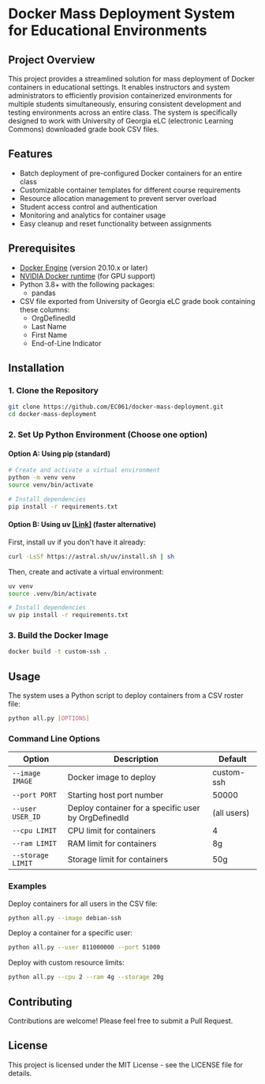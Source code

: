 # Docker Mass Deployment System for Educational Environments

## Project Overview
This project provides a streamlined solution for mass deployment of Docker containers in educational settings. It enables instructors and system administrators to efficiently provision containerized environments for multiple students simultaneously, ensuring consistent development and testing environments across an entire class. The system is specifically designed to work with University of Georgia eLC (electronic Learning Commons) downloaded grade book CSV files.

## Features
- Batch deployment of pre-configured Docker containers for an entire class
- Customizable container templates for different course requirements
- Resource allocation management to prevent server overload
- Student access control and authentication
- Monitoring and analytics for container usage
- Easy cleanup and reset functionality between assignments

## Prerequisites
- [Docker Engine](https://docs.docker.com/engine/install/) (version 20.10.x or later)
- [NVIDIA Docker runtime](https://docs.nvidia.com/datacenter/cloud-native/container-toolkit/install-guide.html) (for GPU support)
- Python 3.8+ with the following packages:
  - pandas
- CSV file exported from University of Georgia eLC grade book containing these columns:
  - OrgDefinedId
  - Last Name
  - First Name
  - End-of-Line Indicator

## Installation

### 1. Clone the Repository
```bash
git clone https://github.com/EC061/docker-mass-deployment.git
cd docker-mass-deployment
```

### 2. Set Up Python Environment (Choose one option)

#### Option A: Using pip (standard)
```bash
# Create and activate a virtual environment
python -m venv venv
source venv/bin/activate

# Install dependencies
pip install -r requirements.txt
```

#### Option B: Using uv [[Link]](https://github.com/astral-sh/uv) (faster alternative)
First, install uv if you don't have it already:
```bash
curl -LsSf https://astral.sh/uv/install.sh | sh
```

Then, create and activate a virtual environment:
```bash
uv venv
source .venv/bin/activate

# Install dependencies
uv pip install -r requirements.txt
```

### 3. Build the Docker Image
```bash
docker build -t custom-ssh .
```

## Usage
The system uses a Python script to deploy containers from a CSV roster file:

```bash
python all.py [OPTIONS]
```

### Command Line Options

| Option | Description | Default |
|--------|-------------|---------|
| `--image IMAGE` | Docker image to deploy | custom-ssh |
| `--port PORT` | Starting host port number | 50000 |
| `--user USER_ID` | Deploy container for a specific user by OrgDefinedId | (all users) |
| `--cpu LIMIT` | CPU limit for containers | 4 |
| `--ram LIMIT` | RAM limit for containers | 8g |
| `--storage LIMIT` | Storage limit for containers | 50g |

### Examples

Deploy containers for all users in the CSV file:
```bash
python all.py --image debian-ssh
```

Deploy a container for a specific user:
```bash
python all.py --user 811000000 --port 51000
```

Deploy with custom resource limits:
```bash
python all.py --cpu 2 --ram 4g --storage 20g
```

## Contributing
Contributions are welcome! Please feel free to submit a Pull Request.

## License
This project is licensed under the MIT License - see the LICENSE file for details.
